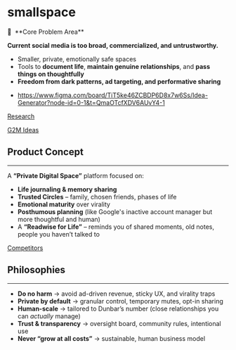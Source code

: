 # smallspace
<aside>
🧠  **Core Problem Area**

**Current social media is too broad, commercialized, and untrustworthy.** 

- Smaller, private, emotionally safe spaces
- Tools to **document life**, **maintain genuine relationships**, and **pass things on thoughtfully**
- **Freedom from dark patterns, ad targeting, and performative sharing**
</aside>

- https://www.figma.com/board/TiT5ke46ZCBDP6D8x7w6Ss/Idea-Generator?node-id=0-1&t=QmaOTcfXDV6AUvY4-1

[Research](https://www.notion.so/1d26899ba762804fa792f82646367857?pvs=21)

[G2M Ideas](https://www.notion.so/G2M-Ideas-1d36899ba76280ff88a0e19c1871d0a0?pvs=21)

## Product Concept

---

A **“Private Digital Space”** platform focused on:

- **Life journaling & memory sharing**
- **Trusted Circles** – family, chosen friends, phases of life
- **Emotional maturity** over virality
- **Posthumous planning** (like Google's inactive account manager but more thoughtful and human)
- A **“Readwise for Life”** – reminds you of shared moments, old notes, people you haven’t talked to

[Competitors ](https://www.notion.so/1d26899ba7628045b88fe43b4d450c69?pvs=21)

## **Philosophies**

---

- **Do no harm** → avoid ad-driven revenue, sticky UX, and virality traps
- **Private by default** → granular control, temporary mutes, opt-in sharing
- **Human-scale** → tailored to Dunbar’s number (close relationships you can *actually* manage)
- **Trust & transparency** → oversight board, community rules, intentional use
- **Never “grow at all costs”** → sustainable, human business model
